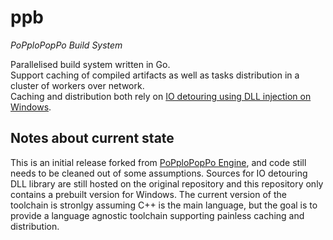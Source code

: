 # ppb
_PoPploPopPo Build System_

Parallelised build system written in Go.<br/>
Support caching of compiled artifacts as well as tasks distribution in a cluster of workers over network.<br/>
Caching and distribution both rely on [IO detouring using DLL injection on Windows](https://github.com/microsoft/Detours/blob/main/samples/tracebld/tracebld.cpp).

## Notes about current state
This is an initial release forked from [PoPploPopPo Engine](https://github.com/poppolopoppo/ppe), and code still needs to be cleaned out of some assumptions.
Sources for IO detouring DLL library are still hosted on the original repository and this repository only contains a prebuilt version for Windows.
The current version of the toolchain is stronlgy assuming C++ is the main language, but the goal is to provide a language agnostic toolchain supporting painless caching and distribution.
